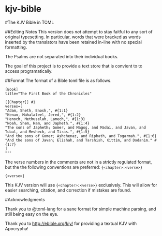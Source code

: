 # kjv-bible
#The KJV Bible in TOML

##Editing Notes
This version does *not* attempt to stay faitful to any sort of original
typesetting. In particular, words that were bracked as words inserted by the
translators have been retained in-line with no special formatting.

The Psalms are not separated into their individual books.

The goal of this project is to provide a text store that is convient to to access
programatically.


##Format
The format of a Bible toml file is as follows.

```
[Book]
title="The First Book of the Chronicles"

[[Chapter]] #1
verses=[
"Adam, Sheth, Enosh,", #{1:1}
"Kenan, Mahalaleel, Jered,", #{1:2}
"Henoch, Methuselah, Lamech,", #{1:3}
"Noah, Shem, Ham, and Japheth.", #{1:4}
"The sons of Japheth; Gomer, and Magog, and Madai, and Javan, and Tubal, and Meshech, and Tiras.", #{1:5}
"And the sons of Gomer; Ashchenaz, and Riphath, and Togarmah.", #{1:6}
"And the sons of Javan; Elishah, and Tarshish, Kittim, and Dodanim." #{1:7}
]
"""
```
The verse numbers in the comments are not in a strictly regulated format, but the
the following conventions are preferred:
`{<chapter>:<verse>}`

`{<verse>}`


This KJV version will use `{<chapter>:<verse>}` exclusively. This will allow
for easier searching, citation, and correction if mistakes are found.

#Acknowledgments

Thank you to @toml-lang for a sane format for simple machine parsing, and still being easy on the eye.

Thank you to http://ebible.org/kjv/ for providing a textual KJV with Apocrypha!


